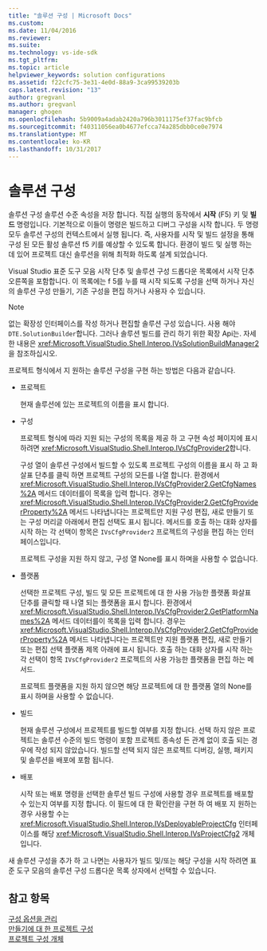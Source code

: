 ```yaml
---
title: "솔루션 구성 | Microsoft Docs"
ms.custom: 
ms.date: 11/04/2016
ms.reviewer: 
ms.suite: 
ms.technology: vs-ide-sdk
ms.tgt_pltfrm: 
ms.topic: article
helpviewer_keywords: solution configurations
ms.assetid: f22cfc75-3e31-4e0d-88a9-3ca99539203b
caps.latest.revision: "13"
author: gregvanl
ms.author: gregvanl
manager: ghogen
ms.openlocfilehash: 5b9009a4adab2420a796b3011175ef37fac9bfcb
ms.sourcegitcommit: f40311056ea0b4677efcca74a285dbb0ce0e7974
ms.translationtype: MT
ms.contentlocale: ko-KR
ms.lasthandoff: 10/31/2017
---
```

# <a name="solution-configuration"></a>솔루션 구성
솔루션 구성 솔루션 수준 속성을 저장 합니다. 직접 실행의 동작에서 **시작** (F5) 키 및 **빌드** 명령입니다. 기본적으로 이들이 명령은 빌드하고 디버그 구성을 시작 합니다. 두 명령 모두 솔루션 구성의 컨텍스트에서 실행 됩니다. 즉, 사용자를 시작 및 빌드 설정을 통해 구성 된 모든 활성 솔루션 f5 키를 예상할 수 있도록 합니다. 환경이 빌드 및 실행 하는 데 있어 프로젝트 대신 솔루션을 위해 최적화 하도록 설계 되었습니다.  
  
 Visual Studio 표준 도구 모음 시작 단추 및 솔루션 구성 드롭다운 목록에서 시작 단추 오른쪽을 포함합니다. 이 목록에는 f 5를 누를 때 시작 되도록 구성을 선택 하거나 자신의 솔루션 구성 만들기, 기존 구성을 편집 하거나 사용자 수 있습니다.  
  
> [!NOTE]
>  없는 확장성 인터페이스를 작성 하거나 편집할 솔루션 구성 있습니다. 사용 해야 `DTE.SolutionBuilder`합니다. 그러나 솔루션 빌드를 관리 하기 위한 확장 Api는. 자세한 내용은 <xref:Microsoft.VisualStudio.Shell.Interop.IVsSolutionBuildManager2>을 참조하십시오.  
  
 프로젝트 형식에서 지 원하는 솔루션 구성을 구현 하는 방법은 다음과 같습니다.  
  
-   프로젝트  
  
     현재 솔루션에 있는 프로젝트의 이름을 표시 합니다.  
  
-   구성  
  
     프로젝트 형식에 따라 지원 되는 구성의 목록을 제공 하 고 구현 속성 페이지에 표시 하려면 <xref:Microsoft.VisualStudio.Shell.Interop.IVsCfgProvider2>합니다.  
  
     구성 열이 솔루션 구성에서 빌드할 수 있도록 프로젝트 구성의 이름을 표시 하 고 화살표 단추를 클릭 하면 프로젝트 구성의 모든를 나열 합니다. 환경에서 <xref:Microsoft.VisualStudio.Shell.Interop.IVsCfgProvider2.GetCfgNames%2A> 메서드 데이터를이 목록을 입력 합니다. 경우는 <xref:Microsoft.VisualStudio.Shell.Interop.IVsCfgProvider2.GetCfgProviderProperty%2A> 메서드 나타냅니다는 프로젝트만 지원 구성 편집, 새로 만들기 또는 구성 머리글 아래에서 편집 선택도 표시 됩니다. 메서드를 호출 하는 대화 상자를 시작 하는 각 선택이 항목은 `IVsCfgProvider2` 프로젝트의 구성을 편집 하는 인터페이스입니다.  
  
     프로젝트 구성을 지원 하지 않고, 구성 열 None를 표시 하며을 사용할 수 없습니다.  
  
-   플랫폼  
  
     선택한 프로젝트 구성, 빌드 및 모든 프로젝트에 대 한 사용 가능한 플랫폼 화살표 단추를 클릭할 때 나열 되는 플랫폼을 표시 합니다. 환경에서 <xref:Microsoft.VisualStudio.Shell.Interop.IVsCfgProvider2.GetPlatformNames%2A> 메서드 데이터를이 목록을 입력 합니다. 경우는 <xref:Microsoft.VisualStudio.Shell.Interop.IVsCfgProvider2.GetCfgProviderProperty%2A> 메서드 나타냅니다는 프로젝트만 지원 플랫폼 편집, 새로 만들기 또는 편집 선택 플랫폼 제목 아래에 표시 됩니다. 호출 하는 대화 상자를 시작 하는 각 선택이 항목 `IVsCfgProvider2` 프로젝트의 사용 가능한 플랫폼을 편집 하는 메서드.  
  
     프로젝트 플랫폼을 지원 하지 않으면 해당 프로젝트에 대 한 플랫폼 열의 None를 표시 하며을 사용할 수 없습니다.  
  
-   빌드  
  
     현재 솔루션 구성에서 프로젝트를 빌드할 여부를 지정 합니다. 선택 하지 않은 프로젝트는 솔루션 수준의 빌드 명령이 포함 프로젝트 종속성 든 관계 없이 호출 되는 경우에 작성 되지 않았습니다. 빌드할 선택 되지 않은 프로젝트 디버깅, 실행, 패키지 및 솔루션을 배포에 포함 됩니다.  
  
-   배포  
  
     시작 또는 배포 명령을 선택한 솔루션 빌드 구성에 사용할 경우 프로젝트를 배포할 수 있는지 여부를 지정 합니다. 이 필드에 대 한 확인란을 구현 하 여 배포 지 원하는 경우 사용할 수는 <xref:Microsoft.VisualStudio.Shell.Interop.IVsDeployableProjectCfg> 인터페이스를 해당 <xref:Microsoft.VisualStudio.Shell.Interop.IVsProjectCfg2> 개체입니다.  
  
 새 솔루션 구성을 추가 하 고 나면는 사용자가 빌드 및/또는 해당 구성을 시작 하려면 표준 도구 모음의 솔루션 구성 드롭다운 목록 상자에서 선택할 수 있습니다.  
  
## <a name="see-also"></a>참고 항목  
 [구성 옵션을 관리](../../extensibility/internals/managing-configuration-options.md)   
 [만들기에 대 한 프로젝트 구성](../../extensibility/internals/project-configuration-for-building.md)   
 [프로젝트 구성 개체](../../extensibility/internals/project-configuration-object.md)